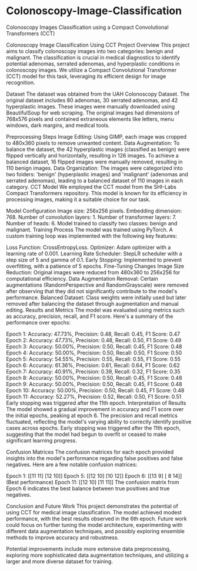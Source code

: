 # Colonoscopy-Image-Classification
Colonoscopy Images Classification using a Compact Convolutional Transformers (CCT)

Colonoscopy Image Classification Using CCT
Project Overview
This project aims to classify colonoscopy images into two categories: benign and malignant. The classification is crucial in medical diagnostics to identify potential adenomas, serrated adenomas, and hyperplastic conditions in colonoscopy images. We utilize a Compact Convolutional Transformer (CCT) model for this task, leveraging its efficient design for image recognition.

Dataset
The dataset was obtained from the UAH Colonoscopy Dataset. The original dataset includes 80 adenomas, 30 serrated adenomas, and 42 hyperplastic images. These images were manually downloaded using BeautifulSoup for web scraping. The original images had dimensions of 768x576 pixels and contained extraneous elements like letters, menu windows, dark margins, and medical tools.

Preprocessing Steps
Image Editing: Using GIMP, each image was cropped to 480x360 pixels to remove unwanted content.
Data Augmentation: To balance the dataset, the 42 hyperplastic images (classified as benign) were flipped vertically and horizontally, resulting in 126 images. To achieve a balanced dataset, 16 flipped images were manually removed, resulting in 110 benign images.
Data Organization: The images were categorized into two folders: 'benign' (hyperplastic images) and 'malignant' (adenomas and serrated adenomas), leading to a balanced dataset of 110 images in each category.
CCT Model
We employed the CCT model from the SHI-Labs Compact Transformers repository. This model is known for its efficiency in processing images, making it a suitable choice for our task.

Model Configuration
Image size: 256x256 pixels.
Embedding dimension: 768.
Number of convolution layers: 1.
Number of transformer layers: 7.
Number of heads: 6.
Model trained to classify two classes: benign and malignant.
Training Process
The model was trained using PyTorch. A custom training loop was implemented with the following key features:

Loss Function: CrossEntropyLoss.
Optimizer: Adam optimizer with a learning rate of 0.001.
Learning Rate Scheduler: StepLR scheduler with a step size of 5 and gamma of 0.1.
Early Stopping: Implemented to prevent overfitting, with a patience of 5 epochs.
Fine-Tuning Changes
Image Size Reduction: Original images were reduced from 480x360 to 256x256 for computational efficiency.
Data Augmentation Removal: Certain augmentations (RandomPerspective and RandomGrayscale) were removed after observing that they did not significantly contribute to the model's performance.
Balanced Dataset: Class weights were initially used but later removed after balancing the dataset through augmentation and manual editing.
Results and Metrics
The model was evaluated using metrics such as accuracy, precision, recall, and F1 score. Here's a summary of the performance over epochs:

Epoch 1: Accuracy: 47.73%, Precision: 0.48, Recall: 0.45, F1 Score: 0.47
Epoch 2: Accuracy: 47.73%, Precision: 0.48, Recall: 0.50, F1 Score: 0.49
Epoch 3: Accuracy: 50.00%, Precision: 0.50, Recall: 0.45, F1 Score: 0.48
Epoch 4: Accuracy: 50.00%, Precision: 0.50, Recall: 0.50, F1 Score: 0.50
Epoch 5: Accuracy: 54.55%, Precision: 0.55, Recall: 0.55, F1 Score: 0.55
Epoch 6: Accuracy: 61.36%, Precision: 0.61, Recall: 0.64, F1 Score: 0.62
Epoch 7: Accuracy: 40.91%, Precision: 0.39, Recall: 0.32, F1 Score: 0.35
Epoch 8: Accuracy: 50.00%, Precision: 0.50, Recall: 0.45, F1 Score: 0.48
Epoch 9: Accuracy: 50.00%, Precision: 0.50, Recall: 0.45, F1 Score: 0.48
Epoch 10: Accuracy: 50.00%, Precision: 0.50, Recall: 0.45, F1 Score: 0.48
Epoch 11: Accuracy: 52.27%, Precision: 0.52, Recall: 0.50, F1 Score: 0.51
Early stopping was triggered after the 11th epoch.
Interpretation of Results
The model showed a gradual improvement in accuracy and F1 score over the initial epochs, peaking at epoch 6. The precision and recall metrics fluctuated, reflecting the model's varying ability to correctly identify positive cases across epochs. Early stopping was triggered after the 11th epoch, suggesting that the model had begun to overfit or ceased to make significant learning progress.

Confusion Matrices
The confusion matrices for each epoch provided insights into the model's performance regarding false positives and false negatives. Here are a few notable confusion matrices:

Epoch 1: [[11 11] [12 10]]
Epoch 5: [[12 10] [10 12]]
Epoch 6: [[13 9] [ 8 14]] (Best performance)
Epoch 11: [[12 10] [11 11]]
The confusion matrix from Epoch 6 indicates the best balance between true positives and true negatives.

Conclusion and Future Work
This project demonstrates the potential of using CCT for medical image classification. The model achieved modest performance, with the best results observed in the 6th epoch. Future work could focus on further tuning the model architecture, experimenting with different data augmentation techniques, and possibly exploring ensemble methods to improve accuracy and robustness.

Potential improvements include more extensive data preprocessing, exploring more sophisticated data augmentation techniques, and utilizing a larger and more diverse dataset for training.


